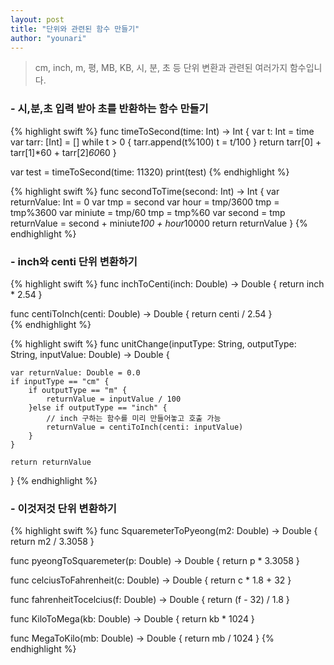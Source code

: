 ```yaml
---
layout: post
title: "단위와 관련된 함수 만들기"
author: "younari"
---
```

 
> cm, inch, m, 평, MB, KB, 시, 분, 초 등 단위 변환과 관련된 여러가지 함수입니다.

### - 시,분,초 입력 받아 초를 반환하는 함수 만들기

{% highlight swift %}
func timeToSecond(time: Int) -> Int {
    var t: Int = time
    var tarr: [Int] = []
    while t > 0 {
        tarr.append(t%100)
        t = t/100
    }
    return tarr[0] + tarr[1]*60 + tarr[2]*60*60
}

var test = timeToSecond(time: 11320)
print(test)
{% endhighlight %}


{% highlight swift %}
func secondToTime(second: Int) -> Int {
    var returnValue: Int = 0
    var tmp = second
    var hour = tmp/3600
    tmp = tmp%3600
    var miniute = tmp/60
    tmp = tmp%60
    var second = tmp
    returnValue = second + miniute*100 + hour*10000
    return returnValue
}
{% endhighlight %}

### - inch와 centi 단위 변환하기

{% highlight swift %}
func inchToCenti(inch: Double) -> Double {
    return inch * 2.54
}

func centiToInch(centi: Double) -> Double {
    return centi / 2.54
}   
{% endhighlight %}

{% highlight swift %}
func unitChange(inputType: String, outputType: String, inputValue: Double) -> Double {
    
    var returnValue: Double = 0.0
    if inputType == "cm" {
        if outputType == "m" {
            returnValue = inputValue / 100
        }else if outputType == "inch" {
            // inch 구하는 함수를 미리 만들어놓고 호출 가능
            returnValue = centiToInch(centi: inputValue)
        }
    }
    
    return returnValue
}
{% endhighlight %}

### - 이것저것 단위 변환하기

{% highlight swift %}
func SquaremeterToPyeong(m2: Double) -> Double {
    return m2 / 3.3058
}

func pyeongToSquaremeter(p: Double) -> Double {
    return p * 3.3058
}

func celciusToFahrenheit(c: Double) -> Double {
    return c * 1.8 + 32
}

func fahrenheitTocelcius(f: Double) -> Double {
    return (f - 32) / 1.8
}

func KiloToMega(kb: Double) -> Double {
    return kb * 1024
}

func MegaToKilo(mb: Double) -> Double {
    return mb / 1024
}
{% endhighlight %}